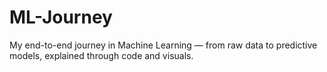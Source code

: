 # ML-Journey
My end-to-end journey in Machine Learning — from raw data to predictive models, explained through code and visuals.
